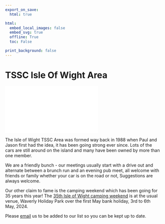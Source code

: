 ```yaml
---
export_on_save:
  html: true

html:
  embed_local_images: false
  embed_svg: true
  offline: True
  toc: False

print_background: false
---
```


# TSSC Isle Of Wight Area
![menubar](/dev/menubar.md)



The Isle of Wight TSSC Area was formed way back in 1988 when Paul and Jason first had the idea, it has been going strong ever since. Lots of the cars are still around on the island and many have been owned by more than one member.

We are a friendly bunch - our meetings usually start with a drive out and alternate between a brunch run and an evening pub meet, all welcome with friends or family whether your car is on the road or not, Suggestions are always welcome.

Our other claim to fame is the camping weekend which has been going for 35 years this year! The [35th Isle of Wight camping weekend](/weekend.html) is at the usual venue, Waverly Holiday Park over the first May bank holiday, 3rd to 6th May, 2024.

Please [email](mailto:IOW@triumphsportsix.club?subject=newsletter) us to be added to our list so you can be kept up to date.
